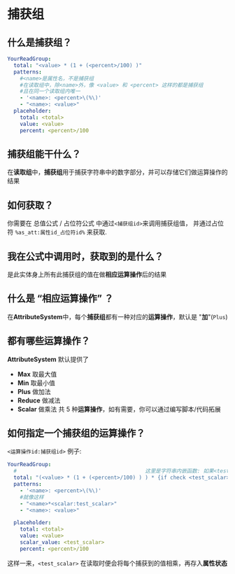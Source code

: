 # 捕获组

## 什么是捕获组？

```yaml
YourReadGroup:
  total: "<value> * (1 + (<percent>/100) )"
  patterns:
    #<name>是属性名，不是捕获组
    #在读取组中，除<name>外，像 <value> 和 <percent> 这样的都是捕获组
    #且在同一个读取组内唯一
    - '<name>: <percent>\(%\)'
    - "<name>: <value>"
  placeholder:
    total: <total>
    value: <value>
    percent: <percent>/100
```

## 捕获组能干什么？

在**读取组**中，**捕获组**用于捕获字符串中的数字部分，并可以存储它们做运算操作的结果

## 如何获取？

你需要在 总值公式 / 占位符公式 中通过`<捕获组id>`来调用捕获组值，
并通过占位符 `%as_att:属性id_占位符id%` 来获取.

## 我在公式中调用时，获取到的是什么？

是此实体身上所有此捕获组的值在做**相应运算操作**后的结果

## 什么是 “相应运算操作” ？

在**AttributeSystem**中，每个**捕获组**都有一种对应的**运算操作**，默认是 "**加**"(`Plus`)

## 都有哪些运算操作？

**AttributeSystem** 默认提供了

- **Max** 取最大值
- **Min** 取最小值
- **Plus** 做加法
- **Reduce** 做减法
- **Scalar** 做乘法
  共 5 种**运算操作**，如有需要，你可以通过编写脚本/代码拓展

## 如何指定一个捕获组的运算操作？

`<运算操作id:捕获组id>`
例子:

```yaml
YourReadGroup:
  #                                         这里是字符串内嵌函数: 如果<test_scalar>值等于0，则乘1，否则乘<test_scalar>
  total: "(<value> * (1 + (<percent>/100) ) ) * {if check <test_scalar> == 0 then 1 else <test_scalar>} "
  patterns:
    - '<name>: <percent>\(%\)'
    #就像这样
    - "<name>*<scalar:test_scalar>"
    - "<name>: <value>"

  placeholder:
    total: <total>
    value: <value>
    scalar_value: <test_scalar>
    percent: <percent>/100
```

这样一来，`<test_scalar>` 在读取时便会将每个捕获到的值相乘，再存入**属性状态**
